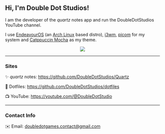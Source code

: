 ## Hi, I'm Double Dot Studios!

I am the developer of the *quartz* notes app and run the DoubleDotStudios YouTube channel.

I use [EndeavourOS](https://endeavouros.com/) \(an [Arch Linux](https://archlinux.org/) based distro), [i3wm](https://i3wm.org/), [picom](https://github.com/yshui/picom) for my system and [Catppuccin Mocha](https://catppuccin.com/) as my theme.

<p align="center">
  <img src="https://external-content.duckduckgo.com/iu/?u=https%3A%2F%2Fraw.githubusercontent.com%2Fcatppuccin%2Fcatppuccin%2Fmain%2Fassets%2Flogos%2Fexports%2F1544x1544_circle.png&f=1&nofb=1&ipt=afcb64bebc8b9f4eea71269090fc5006f7a98936ec756e7143d7e211794ef416&ipo=images" size=40px>
</p>

---
### Sites

✨ *quartz* notes: https://github.com/DoubleDotStudios/Quartz

📝 Dotfiles: https://github.com/DoubleDotStudios/dotfiles

📺 YouTube: https://youtube.com/@DoubleDotStudio

---
### Contact Info
✉️ Email: doubledotgames.contact@gmail.com
